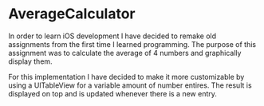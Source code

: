 # AverageCalculator

In order to learn iOS development I have decided to remake old assignments from the first time I learned programming. The purpose of this assignment was to calculate the average of 4 numbers and graphically display them.

For this implementation I have decided to make it more customizable by using a UITableView for a variable amount of number entires. The result is displayed on top and is updated whenever there is a new entry.
